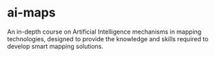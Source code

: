 # ai-maps
An in-depth course on Artificial Intelligence mechanisms in mapping technologies, designed to provide the knowledge and skills required to develop smart mapping solutions.
